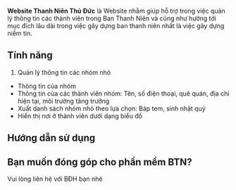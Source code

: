 **Website Thanh Niên Thủ Đức** là Website nhằm giúp hỗ trợ trong việc quản lý thông tin các thành viên trong Ban Thanh Niên và cũng như hướng tới mục đích lâu dài trong việc gây dựng ban thanh niên nhất là việc gây dựng niềm tin.

## Tính năng
1. Quản lý thông tin các nhóm nhỏ
- Thông tin của nhóm
- Thông tin của các thành viên nhóm: Tên, số điện thoại, quê quán, địa chỉ hiện tại, môi trường tăng trưởng
- Xuất danh sách nhóm nhỏ theo lựa chọn: Báp tem, sinh nhật quý
- Hiển thị nơi ở thành viên dưới dạng biểu đồ

## Hướng dẫn sử dụng


## Bạn muốn đóng góp cho phần mềm BTN?
Vui lòng liên hệ với BĐH bạn nhé
